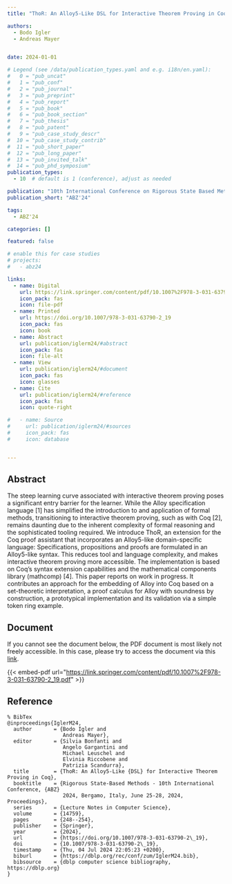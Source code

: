 ```yaml
---
title: "ThoR: An Alloy5-Like DSL for Interactive Theorem Proving in Coq"

authors:
  - Bodo Igler
  - Andreas Mayer


date: 2024-01-01

# Legend (see /data/publication_types.yaml and e.g. i18n/en.yaml): 
#   0 = "pub_uncat"
#   1 = "pub_conf"
#   2 = "pub_journal"
#   3 = "pub_preprint"
#   4 = "pub_report"
#   5 = "pub_book"
#   6 = "pub_book_section"
#   7 = "pub_thesis"
#   8 = "pub_patent"
#   9 = "pub_case_study_descr"
#  10 = "pub_case_study_contrib"
#  11 = "pub_short_paper"
#  12 = "pub_long_paper"
#  13 = "pub_invited_talk"
#  14 = "pub_phd_symposium"
publication_types:
  - 10  # default is 1 (conference), adjust as needed

publication: "10th International Conference on Rigorous State Based Methods (ABZ'24)"
publication_short: "ABZ'24"

tags:
  - ABZ'24

categories: []

featured: false

# enable this for case studies
# projects:
#   - abz24

links:
  - name: Digital
    url: https://link.springer.com/content/pdf/10.1007%2F978-3-031-63790-2_19.pdf
    icon_pack: fas
    icon: file-pdf
  - name: Printed
    url: https://doi.org/10.1007/978-3-031-63790-2_19
    icon_pack: fas
    icon: book
  - name: Abstract
    url: publication/iglerm24/#abstract
    icon_pack: fas
    icon: file-alt
  - name: View
    url: publication/iglerm24/#document
    icon_pack: fas
    icon: glasses
  - name: Cite
    url: publication/iglerm24/#reference
    icon_pack: fas
    icon: quote-right

#   - name: Source
#     url: publication/iglerm24/#sources
#     icon_pack: fas
#     icon: database


---
```


## Abstract

The steep learning curve associated with interactive theorem proving poses a significant entry barrier for the learner. While the Alloy specification language [1] has simplified the introduction to and application of formal methods, transitioning to interactive theorem proving, such as with Coq [2], remains daunting due to the inherent complexity of formal reasoning and the sophisticated tooling required. We introduce ThoR, an extension for the Coq proof assistant that incorporates an Alloy5-like domain-specific language: Specifications, propositions and proofs are formulated in an Alloy5-like syntax. This reduces tool and language complexity, and makes interactive theorem proving more accessible. The implementation is based on Coq’s syntax extension capabilities and the mathematical components library (mathcomp) [4]. This paper reports on work in progress. It contributes an approach for the embedding of Alloy into Coq based on a set-theoretic interpretation, a proof calculus for Alloy with soundness by construction, a prototypical implementation and its validation via a simple token ring example.

## Document

If you cannot see the document below, the PDF document is most likely not freely accessible. In this case, please try to access the document via this <a href="https://link.springer.com/content/pdf/10.1007%2F978-3-031-63790-2_19.pdf">link</a>.

{{< embed-pdf url="https://link.springer.com/content/pdf/10.1007%2F978-3-031-63790-2_19.pdf" >}}

## Reference

```
% BibTex
@inproceedings{IglerM24,
  author       = {Bodo Igler and
                  Andreas Mayer},
  editor       = {Silvia Bonfanti and
                  Angelo Gargantini and
                  Michael Leuschel and
                  Elvinia Riccobene and
                  Patrizia Scandurra},
  title        = {ThoR: An Alloy5-Like {DSL} for Interactive Theorem Proving in Coq},
  booktitle    = {Rigorous State-Based Methods - 10th International Conference, {ABZ}
                  2024, Bergamo, Italy, June 25-28, 2024, Proceedings},
  series       = {Lecture Notes in Computer Science},
  volume       = {14759},
  pages        = {248--254},
  publisher    = {Springer},
  year         = {2024},
  url          = {https://doi.org/10.1007/978-3-031-63790-2\_19},
  doi          = {10.1007/978-3-031-63790-2\_19},
  timestamp    = {Thu, 04 Jul 2024 22:05:23 +0200},
  biburl       = {https://dblp.org/rec/conf/zum/IglerM24.bib},
  bibsource    = {dblp computer science bibliography, https://dblp.org}
}


```

<!-- # add information for case study papers (if available)
## Sources

- **Used formal method:**
  [ASM](/method/asm)
- **Resources and tools:**
  Asmeta

For more information, please contact the <a href ="mailto:silvia.bonfanti@unibg.it;arcaini@nii.ac.jp;angelo.gargantini@unibg.it;scandurra@unibg.it;elvinia.riccobene@unimi.it">authors</a>-->

